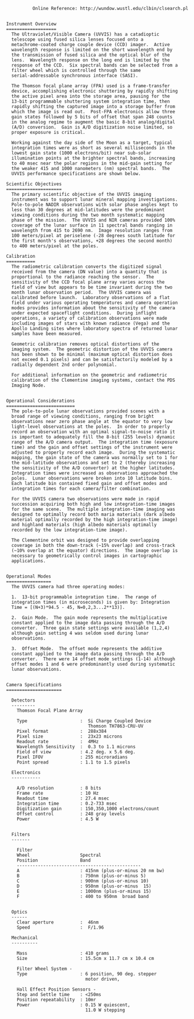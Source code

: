 
              Online Reference: http://wundow.wustl.edu/clbin/clsearch.pl

 
    Instrument Overview
    ===================
      The Ultraviolet/Visible Camera (UVVIS) has a catadioptic
      telescope using fused silica lenses focused onto a
      metachrome-coated charge couple device (CCD) imager.  Active
      wavelength response is limited on the short wavelength end by
      the transmission of fused silica and the optical blur of the
      lens.  Wavelength response on the long end is limited by the
      response of the CCD.  Six spectral bands can be selected from a
      filter wheel which is controlled through the same
      serial-addressable synchronous interface (SASI).
 
      The Thomson focal plane array (FPA) used is a frame-transfer
      device, accomplishing electronic shuttering by rapidly shifting
      the active pixel area into the storage area, pausing for the
      13-bit programmable shuttering system integration time, then
      rapidly shifting the captured image into a storage buffer from
      which the image is read out.  Post-FPA electronics allow three
      gain states followed by 5 bits of offset that span 248 counts
      in the analog regime to augment the basic 8-bit analog/digital
      (A/D) conversion.  Gain is A/D digitization noise limited, so
      proper exposure is critical.
 
      Working against the day side of the Moon as a target, typical
      integration times were as short as several milliseconds in the
      lowest gain state (1000 electrons/bit) near sub-solar
      illumination points at the brighter spectral bands, increasing
      to 40 msec near the polar regions in the mid-gain setting for
      the weaker 415 and 1000 nanometers (nm) spectral bands.  The
      UVVIS performance specifications are shown below.
 
    Scientific Objectives
    =====================
      The primary scientific objective of the UVVIS imaging
      instrument was to support lunar mineral mapping investigations.
      Pole-to-pole NADIR observations with solar phase angles kept to
      less than 30 degrees at mid-latitudes were the predominant
      viewing conditions during the two month systematic mapping
      phase of the mission.  The UVVIS and NIR cameras provided 100%
      coverage of the lunar surface in 11 spectral bands ranging in
      wavelength from 415 to 2690 nm.  Image resolution ranges from
      100 meters/pixel at periselene (-28 degrees south latitude for
      the first month's observations, +28 degrees the second month)
      to 400 meters/pixel at the poles.
 
    Calibration
    ===========
      The radiometric calibration converts the digitized signal
      received from the camera (DN value) into a quantity that is
      proportional to the radiance reaching the sensor.  The
      sensitivity of the CCD focal plane array varies across the
      field of view but appears to be time invariant during the two
      month lunar observation period.  The UVVIS camera was
      calibrated before launch.  Laboratory observations of a flat
      field under various operating temperatures and camera operation
      modes provides information about the sensitivity of the camera
      under expected spaceflight conditions.  During inflight
      operations, a variety of calibration observations were made
      including images of stars with known radiance (Vega) and the
      Apollo Landing sites where laboratory spectra of returned lunar
      samples have been measured.
 
      Geometric calibration removes optical distortions of the
      imaging system.  The geometric distortion of the UVVIS camera
      has been shown to be minimal (maximum optical distortion does
      not exceed 0.1 pixels) and can be satisfactorily modeled by a
      radially dependent 2nd order polynomial.
 
      For additional information on the geometric and radiometric
      calibration of the Clementine imaging systems, contact the PDS
      Imaging Node.
 
 
    Operational Considerations
    ==========================
      The pole-to-pole lunar observations provided scenes with a
      broad range of viewing conditions, ranging from bright
      observations near zero phase angle at the equator to very low
      light-level observations at the poles.  In order to properly
      record an observation with an optimal signal-to-noise ratio it
      is important to adequately fill the 8-bit (255 levels) dynamic
      range of the A/D camera output.  The integration time (exposure
      time) and the gain and offset settings of the instrument were
      adjusted to properly record each image.  During the systematic
      mapping, the gain state of the camera was normally set to 1 for
      the mid-latitude observations and set to 2 (thereby increasing
      the sensitivity of the A/D converter) at the higher latitudes.
      Integration times were increased as observations approached the
      poles.  Lunar observations were broken into 10 latitude bins.
      Each latitude bin contained fixed gain and offset modes and
      integration times for each camera/filter combination.
 
      For the UVVIS camera two observations were made in rapid
      succession acquiring both high and low integration-time images
      for the same scene.  The multiple integration-time imaging was
      designed to optimally record both maria materials (dark albedo
      material optimally recorded by the high integration-time image)
      and highland materials (high albedo materials optimally
      recorded by the low integration-time image).
 
      The Clementine orbit was designed to provide overlapping
      coverage in both the down-track (~15% overlap) and cross-track
      (~10% overlap at the equator) directions.  The image overlap is
      necessary to geometrically control images in cartographic
      applications.
 
 
    Operational Modes
    =================
      The UVVIS camera had three operating modes:
 
      1.  13-bit programmable integration time.  The range of
      integration times (in microseconds) is given by: Integration
      Time = [(N+3)*94.5 - 45, N=0,2,3...2**13)].
 
      2.  Gain Mode.  The gain mode represents the multiplicative
      constant applied to the image data passing through the A/D
      converter.  Three gain state settings were available (1,2,4)
      although gain setting 4 was seldom used during lunar
      observations.
 
      3.  Offset Mode.  The offset mode represents the additive
      constant applied to the image data passing through the A/D
      converter.  There were 14 offset mode settings (1-14) although
      offset modes 1 and 6 were predominantly used during systematic
      lunar observations.
 
 
    Camera Specifications
    =====================
 
      Detectors
      ---------
        Thomson Focal Plane Array
 
        Type                    :  Si Charge Coupled Device
                                   Thomson TH7863-CRU-UV
        Pixel format            :  288x384
        Pixel size              :  23x23 microns
        Readout rate            :  4MHz
        Wavelength Sensitivity  :  0.3 to 1.1 microns
        Field of view           : 4.2 deg. x 5.6 deg.
        Pixel IFOV              : 255 microradians
        Point spread            : 1.1 to 1.5 pixels
 
      Electronics
      -----------
 
        A/D resolution          : 8 bits
        Frame rate              : 10 Hz
        Readout time            : 27.4 msec
        Integration time        : 0.2-733 msec
        Digitization gain       : 150,350,1000 electrons/count
        Offset control          : 248 gray levels
        Power                   : 4.5 W
 
 
      Filters
      -------
 
        Filter
        Wheel                   Spectral
        Position                Band
        -----------------------------------------------
        A                       : 415nm (plus-or-minus 20 nm bw)
        B                       : 750nm (plus-or-minus 5)
        C                       : 900nm (plus-or-minus 10)
        D                       : 950nm (plus-or-minus  15)
        E                       : 1000nm (plus-or-minus 15)
        F                       : 400 to 950nm  broad band
 
 
      Optics
      ------
        Clear aperture          :  46nm
        Speed                   :  F/1.96
 
      Mechanical
      ----------
 
        Mass                    : 410 grams
        Size                    : 15.5cm x 11.7 cm x 10.4 cm
 
        Filter Wheel System -
        Type                    : 6 position, 90 deg. stepper
                                  motor driven,
 
        Hall Effect Position Sensors -
        Step and Settle time    : <250ms
        Position repeatability  : 10mr
        Power                   : 0.15 W quiescent,
                                  11.0 W stepping
 

        